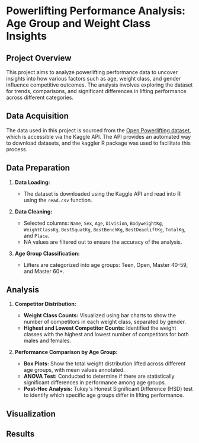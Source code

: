 # Powerlifting Performance Analysis: Age Group and Weight Class Insights

## Project Overview
This project aims to analyze powerlifting performance data to uncover insights into how various factors such as age, weight class, and gender influence competitive outcomes. The analysis involves exploring the dataset for trends, comparisons, and significant differences in lifting performance across different categories.

## Data Acquisition
The data used in this project is sourced from the [Open Powerlifting dataset](https://www.kaggle.com/datasets/ashley93/openpowerlifting), which is accessible via the Kaggle API. The API provides an automated way to download datasets, and the kaggler R package was used to facilitate this process.

## Data Preparation

1. **Data Loading:**
   - The dataset is downloaded using the Kaggle API and read into R using the `read.csv` function.

2. **Data Cleaning:**
   - Selected columns: `Name`, `Sex`, `Age`, `Division`, `BodyweightKg`, `WeightClassKg`, `BestSquatKg`, `BestBenchKg`, `BestDeadliftKg`, `TotalKg`, and `Place`.
   - NA values are filtered out to ensure the accuracy of the analysis.

3. **Age Group Classification:**
   - Lifters are categorized into age groups: Teen, Open, Master 40-59, and Master 60+.

## Analysis

1. **Competitor Distribution:**
   - **Weight Class Counts:** Visualized using bar charts to show the number of competitors in each weight class, separated by gender.
   - **Highest and Lowest Competitor Counts:** Identified the weight classes with the highest and lowest number of competitors for both males and females.

2. **Performance Comparison by Age Group:**
   - **Box Plots:** Show the total weight distribution lifted across different age groups, with mean values annotated.
   - **ANOVA Test:** Conducted to determine if there are statistically significant differences in performance among age groups.
   - **Post-Hoc Analysis:** Tukey's Honest Significant Difference (HSD) test to identify which specific age groups differ in lifting performance.

## Visualization



## Results


